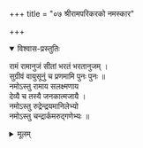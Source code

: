 +++
title = "०७ श्रीरामपरिकरको नमस्कार"

+++


<details open><summary>विश्वास-प्रस्तुतिः</summary>

रामं रामानुजं सीतां भरतं भरतानुजम् ।  
सुग्रीवं वायुसूनुं च प्रणमामि पुनः पुनः ॥  
नमोऽस्तु रामाय सलक्ष्मणाय  
देव्यै च तस्यै जनकात्मजायै ।  
नमोऽस्तु रुद्रेन्द्रयमानिलेभ्यो  
नमोऽस्तु चन्द्रार्कमरुद्‍गणेभ्यः ॥
</details>

<details><summary>मूलम्</summary>

रामं रामानुजं सीतां भरतं भरतानुजम् ।  
सुग्रीवं वायुसूनुं च प्रणमामि पुनः पुनः ॥  
नमोऽस्तु रामाय सलक्ष्मणाय  
देव्यै च तस्यै जनकात्मजायै ।  
नमोऽस्तु रुद्रेन्द्रयमानिलेभ्यो  
नमोऽस्तु चन्द्रार्कमरुद्‍गणेभ्यः ॥
</details>
